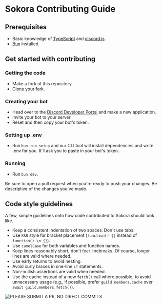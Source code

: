 # Sokora Contributing Guide

## Prerequisites

- Basic knowledge of [TypeScript](https://typescriptlang.org/) and [discord.js](https://discord.js.org/).
- [Bun](https://bun.sh) installed.

## Get started with contributing

### Getting the code

- Make a fork of this repository.
- Clone your fork.

### Creating your bot

- Head over to the [Discord Developer Portal](https://discord.com/developers/applications) and make a new application.
- Invite your bot to your server.
- Reset and then copy your bot's token.

### Setting up .env

- Run `bun run setup` and our CLI tool will install dependencies and write .env for you. It'll ask you to paste in your bot's token.

### Running

- Run `bun dev`.

Be sure to open a pull request when you're ready to push your changes. Be descriptive of the changes you've made.

## Code style guidelines

A few, simple guidelines onto how code contributed to Sokora should look like.

- Keep a consistent indentation of two spaces. Don't use tabs.
- Use `K&R` style for bracket placement (`function() {}` instead of `function() \n {}`).
- Use `camelCase` for both variables and function names.
- Keep lines reasonably short, don't fear linebreaks. Of course, longer lines are valid where needed.
- Use early returns to avoid nesting.
- Avoid curly braces in one-line `if` statements.
- Non-nullish assertions are valid when needed.
- Use the cache instead of a new `fetch()` call where possible, to avoid unnecessary usage (e.g., if possible, prefer `guild.members.cache` over `await guild.members.fetch()`).

![PLEASE SUBMIT A PR, NO DIRECT COMMITS](https://user-images.githubusercontent.com/51555391/176925763-cdfd57ba-ae1e-4bf3-85e9-b3ebd30b1d59.png)
